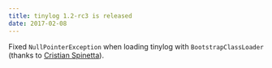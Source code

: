 ```yaml
---
title: tinylog 1.2-rc3 is released
date: 2017-02-08
---
```


Fixed `NullPointerException` when loading tinylog with `BootstrapClassLoader` (thanks to [Cristian Spinetta](https://github.com/cspinetta)).
